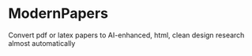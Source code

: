 # ModernPapers
Convert pdf or latex papers to AI-enhanced, html, clean design research almost automatically
